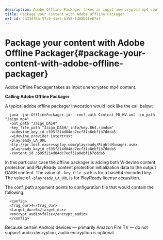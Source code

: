 ```yaml
---
description: Adobe Offline Packager takes as input unencrypted mp4 content.
title: Package your content with Adobe Offline Packager
exl-id: 4433d76a-57c0-41e6-b358-5408b0fe87e7
---
```

# Package your content with Adobe Offline Packager{#package-your-content-with-adobe-offline-packager}

Adobe Offline Packager takes as input unencrypted mp4 content.

  **Calling Adobe Offline Packager**

   A typical adobe offline packager invocation would look like the call below: 

      java -jar OfflinePackager.jar -conf_path Content_PR_WV.xml -in_path "Jaigo.mp4"
      -out_path "Jaigo_DASH"
      -key_file_path "Jaigo_DASH/_info/key.B64.random"
      -widevine_key_id c595f214d84dc7ecf31a8ebf1b7ddda5
      -widevine_provider intertrust
      -playready_LA_URL
      http://pr.test.expressplay.com/playready/RightsManager.asmx
      -playready_keyid c595f214d84dc7ecf31a8ebf1b7ddda5
      -content_id c595f214d84dc7ecf31a8ebf1b7ddda5

   In this particular case the offline packager is adding both Widevine content protection and PlayReady content protection initialization data to the output DASH content. The value of `-key_file_path` is for a base64-encoded key. The value of `-playready_LA_URL` is for PlayReady license acqusition.

   The conf_path argument points to configuration file that would contain the following:

      <config>
      <frag_dur>4</frag_dur>
      <target_dur>6</target_dur>
      <encrypt_audio>false</encrypt_audio>
      </config>

   Because certain Android devices — primarily Amazon Fire TV — do not support audio decryption, audio encryption is optional.
